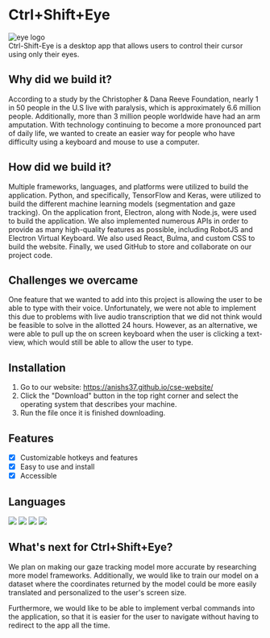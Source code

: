 # Ctrl+Shift+Eye
![eye logo](https://anishs37.github.io/cse-website/static/media/logo128x.6cda3e83b3794444c9cb.png)
<br>
Ctrl-Shift-Eye is a desktop app that allows users to control their cursor using only their eyes. 
## Why did we build it?
According to a study by the Christopher & Dana Reeve Foundation, nearly 1 in 50 people in the U.S live with paralysis, which is approximately 6.6 million people. Additionally, more than 3 million people worldwide have had an arm amputation. With technology continuing to become a more pronounced part of daily life, we wanted to create an easier way for people who have difficulty using a keyboard and mouse to use a computer. 
## How did we build it?
Multiple frameworks, languages, and platforms were utilized to build the application. Python, and specifically, TensorFlow and Keras, were utilized to build the different machine learning models (segmentation and gaze tracking). On the application front, Electron, along with Node.js, were used to build the application. We also implemented numerous APIs in order to provide as many high-quality features as possible, including RobotJS and Electron Virtual Keyboard. We also used React, Bulma, and custom CSS to build the website. Finally, we used GitHub to store and collaborate on our project code.
## Challenges we overcame
One feature that we wanted to add into this project is allowing the user to be able to type with their voice. Unfortunately, we were not able to implement this due to problems with live audio transcription that we did not think would be feasible to solve in the allotted 24 hours. However, as an alternative, we were able to pull up the on screen keyboard when the user is clicking a text-view, which would still be able to allow the user to type.
## Installation
1. Go to our website: https://anishs37.github.io/cse-website/
2. Click the "Download" button in the top right corner and select the operating system that describes your machine.
3. Run the file once it is finished downloading.
## Features
- [x] Customizable hotkeys and features
- [x] Easy to use and install
- [x] Accessible
## Languages
![](https://img.shields.io/badge/Code-JavaScript-informational?style=flat&logo=JavaScript&logoColor=white&color=yellow)
![](https://img.shields.io/badge/Code-HTML5-informational?style=flat&logo=HTML5&logoColor=white&color=red)
![](https://img.shields.io/badge/Code-CSS3-informational?style=flat&logo=CSS3&logoColor=white&color=blue)
![](https://img.shields.io/badge/Code-Python-informational?style=flat&logo=Python&logoColor=white&color=green)
## What's next for Ctrl+Shift+Eye?
We plan on making our gaze tracking model more accurate by researching more model frameworks. Additionally, we would like to train our model on a dataset where the coordinates returned by the model could be more easily translated and personalized to the user's screen size.

Furthermore, we would like to be able to implement verbal commands into the application, so that it is easier for the user to navigate without having to redirect to the app all the time.
